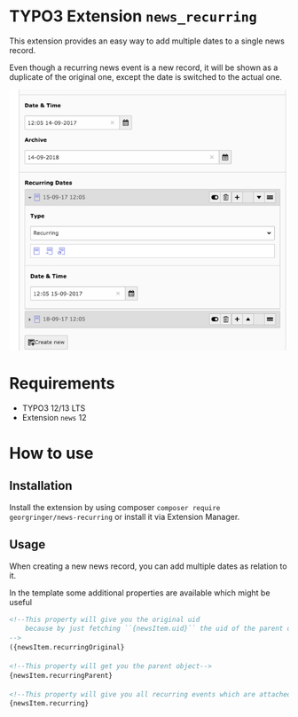 TYPO3 Extension `news_recurring`
================================

This extension provides an easy way to add multiple dates to a single news record.

Even though a recurring news event is a new record, it will be shown as a duplicate of the original one, except the date is switched to the actual one.

![screenshot.png](Documentation/screenshot.png)

# Requirements

- TYPO3 12/13 LTS
- Extension `news` 12


# How to use

## Installation

Install the extension by using composer `composer require georgringer/news-recurring` or install it via Extension Manager.

## Usage

When creating a new news record, you can add multiple dates as relation to it.

In the template some additional properties are available which might be useful

```html
<!--This property will give you the original uid
    because by just fetching ``{newsItem.uid}`` the uid of the parent object will be shown.
-->
({newsItem.recurringOriginal}

<!--This property will get you the parent object-->
{newsItem.recurringParent}

<!--This property will give you all recurring events which are attached.-->
{newsItem.recurring}
```
